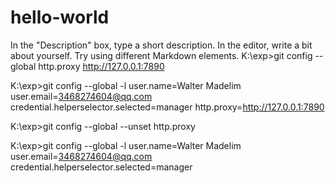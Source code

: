 # hello-world
In the "Description" box, type a short description.
In the editor, write a bit about yourself. Try using different Markdown elements.
K:\exp>git config --global http.proxy http://127.0.0.1:7890

K:\exp>git config --global -l
user.name=Walter Madelim
user.email=3468274604@qq.com
credential.helperselector.selected=manager
http.proxy=http://127.0.0.1:7890

K:\exp>git config --global --unset http.proxy

K:\exp>git config --global -l
user.name=Walter Madelim
user.email=3468274604@qq.com
credential.helperselector.selected=manager

